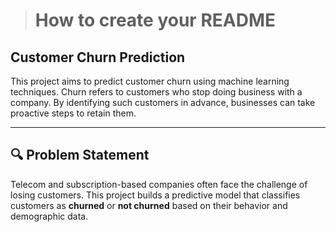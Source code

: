 > # How to create your README

## Customer Churn Prediction

This project aims to predict customer churn using machine learning techniques. Churn refers to customers who stop doing business with a company. By identifying such customers in advance, businesses can take proactive steps to retain them.

---

## 🔍 Problem Statement

Telecom and subscription-based companies often face the challenge of losing customers. This project builds a predictive model that classifies customers as **churned** or **not churned** based on their behavior and demographic data.

